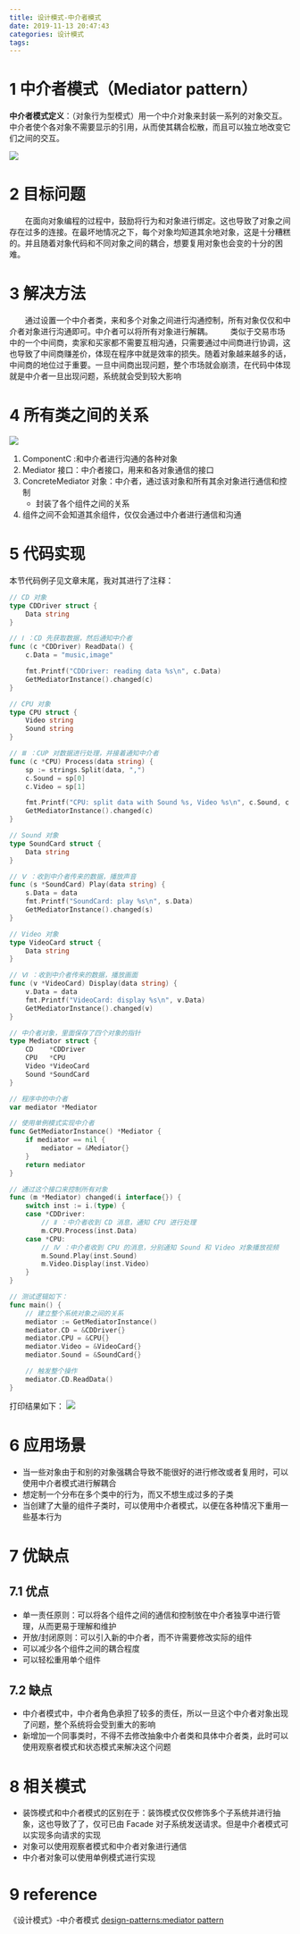 ```yaml
---
title: 设计模式-中介者模式
date: 2019-11-13 20:47:43
categories: 设计模式
tags:
---
```

# 1 中介者模式（Mediator pattern）
**中介者模式定义**：（对象行为型模式）用一个中介对象来封装一系列的对象交互。中介者使个各对象不需要显示的引用，从而使其耦合松散，而且可以独立地改变它们之间的交互。
<!--more-->
![](1.png)
# 2 目标问题
&emsp;&emsp;在面向对象编程的过程中，鼓励将行为和对象进行绑定。这也导致了对象之间存在过多的连接。在最坏地情况之下，每个对象均知道其余地对象，这是十分糟糕的。并且随着对象代码和不同对象之间的耦合，想要复用对象也会变的十分的困难。

# 3 解决方法
&emsp;&emsp;通过设置一个中介者类，来和多个对象之间进行沟通控制，所有对象仅仅和中介者对象进行沟通即可。中介者可以将所有对象进行解耦。
&emsp;&emsp;类似于交易市场中的一个中间商，卖家和买家都不需要互相沟通，只需要通过中间商进行协调，这也导致了中间商赚差价，体现在程序中就是效率的损失。随着对象越来越多的话，中间商的地位过于重要。一旦中间商出现问题，整个市场就会崩溃，在代码中体现就是中介者一旦出现问题，系统就会受到较大影响

# 4 所有类之间的关系
![](2.png)
1. ComponentC :和中介者进行沟通的各种对象
2. Mediator 接口：中介者接口，用来和各对象通信的接口
3. ConcreteMediator 对象：中介者，通过该对象和所有其余对象进行通信和控制
   - 封装了各个组件之间的关系
4. 组件之间不会知道其余组件，仅仅会通过中介者进行通信和沟通

# 5 代码实现
本节代码例子见文章末尾，我对其进行了注释：
```go
// CD 对象
type CDDriver struct {
	Data string
}

// Ⅰ ：CD 先获取数据，然后通知中介者
func (c *CDDriver) ReadData() {
	c.Data = "music,image"

	fmt.Printf("CDDriver: reading data %s\n", c.Data)
	GetMediatorInstance().changed(c)
}

// CPU 对象
type CPU struct {
	Video string
	Sound string
}

// Ⅲ ：CUP 对数据进行处理，并接着通知中介者
func (c *CPU) Process(data string) {
	sp := strings.Split(data, ",")
	c.Sound = sp[0]
	c.Video = sp[1]

	fmt.Printf("CPU: split data with Sound %s, Video %s\n", c.Sound, c.Video)
	GetMediatorInstance().changed(c)
}

// Sound 对象
type SoundCard struct {
	Data string
}

// Ⅴ ：收到中介者传来的数据，播放声音
func (s *SoundCard) Play(data string) {
	s.Data = data
	fmt.Printf("SoundCard: play %s\n", s.Data)
	GetMediatorInstance().changed(s)
}

// Video 对象
type VideoCard struct {
	Data string
}

// Ⅵ ：收到中介者传来的数据，播放画面
func (v *VideoCard) Display(data string) {
	v.Data = data
	fmt.Printf("VideoCard: display %s\n", v.Data)
	GetMediatorInstance().changed(v)
}

// 中介者对象，里面保存了四个对象的指针
type Mediator struct {
	CD    *CDDriver
	CPU   *CPU
	Video *VideoCard
	Sound *SoundCard
}

// 程序中的中介者
var mediator *Mediator

// 使用单例模式实现中介者
func GetMediatorInstance() *Mediator {
	if mediator == nil {
		mediator = &Mediator{}
	}
	return mediator
}

// 通过这个接口来控制所有对象
func (m *Mediator) changed(i interface{}) {
	switch inst := i.(type) {
    case *CDDriver:
        // Ⅱ ：中介者收到 CD 消息，通知 CPU 进行处理
		m.CPU.Process(inst.Data)
    case *CPU:
        // Ⅳ ：中介者收到 CPU 的消息，分别通知 Sound 和 Video 对象播放视频
		m.Sound.Play(inst.Sound)
		m.Video.Display(inst.Video)
	}
}

// 测试逻辑如下：
func main() {
    // 建立整个系统对象之间的关系
	mediator := GetMediatorInstance()
	mediator.CD = &CDDriver{}
	mediator.CPU = &CPU{}
	mediator.Video = &VideoCard{}
	mediator.Sound = &SoundCard{}

	// 触发整个操作
	mediator.CD.ReadData()
}
```
打印结果如下：
![](3.png)

# 6 应用场景
- 当一些对象由于和别的对象强耦合导致不能很好的进行修改或者复用时，可以使用中介者模式进行解耦合
- 想定制一个分布在多个类中的行为，而又不想生成过多的子类
- 当创建了大量的组件子类时，可以使用中介者模式，以便在各种情况下重用一些基本行为

# 7 优缺点
## 7.1 优点
- 单一责任原则：可以将各个组件之间的通信和控制放在中介者独享中进行管理，从而更易于理解和维护
- 开放/封闭原则：可以引入新的中介者，而不许需要修改实际的组件
- 可以减少各个组件之间的耦合程度
- 可以轻松重用单个组件

## 7.2 缺点
- 中介者模式中，中介者角色承担了较多的责任，所以一旦这个中介者对象出现了问题，整个系统将会受到重大的影响
- 新增加一个同事类时，不得不去修改抽象中介者类和具体中介者类，此时可以使用观察者模式和状态模式来解决这个问题

# 8 相关模式
- 装饰模式和中介者模式的区别在于：装饰模式仅仅修饰多个子系统并进行抽象，这也导致了了，仅可已由 Facade 对子系统发送请求。但是中介者模式可以实现多向请求的实现
- 对象可以使用观察者模式和中介者对象进行通信
- 中介者对象可以使用单例模式进行实现

# 9 reference
《设计模式》-中介者模式
[design-patterns:mediator pattern](https://refactoring.guru/design-patterns/mediator)